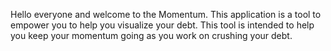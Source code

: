 Hello everyone and welcome to the Momentum. This application is a tool to empower you to help you visualize your debt. This tool is intended to help you keep your momentum going as you work on crushing your debt.
